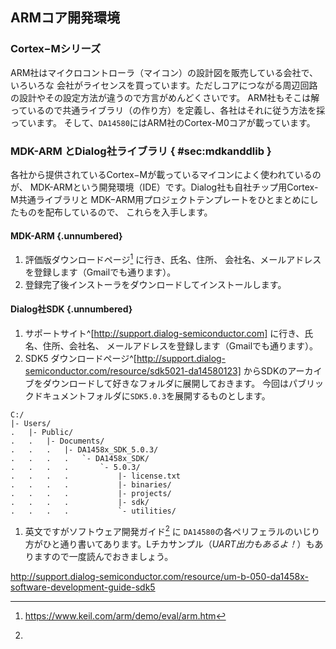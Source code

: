 
## ARMコア開発環境

### Cortex−Mシリーズ
ARM社はマイクロコントローラ（マイコン）の設計図を販売している会社で、いろいろな
会社がライセンスを買っています。ただしコアにつながる周辺回路の設計やその設定方法が違うので方言がめんどくさいです。
ARM社もそこは解っているので共通ライブラリ（の作り方）を定義し、各社はそれに従う方法を採っています。
そして、`DA14580`にはARM社のCortex-M0コアが載っています。

### MDK-ARM とDialog社ライブラリ { #sec:mdkanddlib }
各社から提供されているCortex−Mが載っているマイコンによく使われているのが、
MDK-ARMという開発環境（IDE）です。Dialog社も自社チップ用Cortex-M共通ライブラリと
MDK−ARM用プロジェクトテンプレートをひとまとめにしたものを配布しているので、
これらを入手します。

#### MDK-ARM {.unnumbered}
1. 評価版ダウンロードページ[^2.1.1] に行き、氏名、住所、
会社名、メールアドレスを登録します（Gmailでも通ります）。
1. 登録完了後インストーラをダウンロードしてインストールします。

#### Dialog社SDK {.unnumbered}
1. サポートサイト^[http://support.dialog-semiconductor.com] に行き、氏名、住所、会社名、
メールアドレスを登録します（Gmailでも通ります）。  
1. SDK5 ダウンロードページ^[http://support.dialog-semiconductor.com/resource/sdk5021-da14580123]
からSDKのアーカイブをダウンロードして好きなフォルダに展開しておきます。
今回はパブリックドキュメントフォルダに`SDK5.0.3`を展開するものとします。
```
C:/
|- Users/
.   |- Public/
.   .   |- Documents/
.   .   .   |- DA1458x_SDK_5.0.3/
.   .   .   .   `- DA1458x_SDK/
.   .   .   .       `- 5.0.3/
.   .   .   .           |- license.txt
.   .   .   .           |- binaries/
.   .   .   .           |- projects/
.   .   .   .           |- sdk/
.   .   .   .           `- utilities/
```
1. 英文ですがソフトウェア開発ガイド[^2.1.4] に
`DA14580`の各ペリフェラルのいじり方がひと通り書いてあります。Lチカサンプル（_UART出力もあるよ！_）もありますので一度読んでおきましょう。

<!-- --- -->
<!-- ^[https://www.keil.com/arm/demo/eval/arm.htm] -->
[^2.1.1]: https://www.keil.com/arm/demo/eval/arm.htm
[^2.1.2]: http://support.dialog-semiconductor.com
[^2.1.3]: http://support.dialog-semiconductor.com/resource/sdk5021-da14580123
<!--
^[http://support.dialog-semiconductor.com/resource/um-b-050-da1458x-software-development-guide-sdk5
-->
[^2.1.4]: 
 http://support.dialog-semiconductor.com/resource/um-b-050-da1458x-software-development-guide-sdk5
